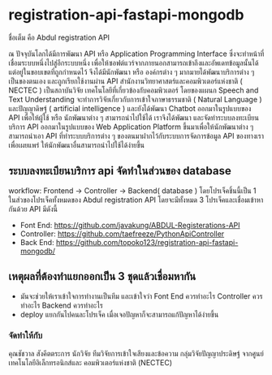 # registration-api-fastapi-mongodb
ชื่อเต็ม คือ Abdul registration API

ณ ปัจจุบันโลกได้มีการพัฒนา API หรือ Application Programming Interface ซึ่งจะทำหน้าที่เชื่อมระบบหนึ่งไปสู่อีกระบบหนึ่ง เพื่อให้ซอฟต์แวร์จากภายนอกสามารถเข้าถึงและอัพเดทข้อมูลนั้นได้ แต่อยู่ในขอบเขตที่ถูกกำหนดไว้ จึงได้มีนักพัฒนา หรือ องค์กรต่าง ๆ มากมายได้พัฒนาบริการต่าง ๆ เป็นของตนเอง และถูกเรียกใช้งานผ่าน API
สำนักงานวิทยาศาสตร์และคอมพิวเตอร์แห่งชาติ ( NECTEC ) เป็นสถาบันวิจัย เทคโนโลยีที่เกี่ยวข้องกับคอมพิวเตอร์ โดยของแผนก Speech and Text Understanding จะทำการวิจัยเกี่ยวกับการเข้าใจภาษาธรรมชาติ ( Natural Language ) และปัญญาดิษฐ์ ( artificial intelligence ) และยังได้พัฒนา Chatbot ออกมาในรูปแบบของ API เพื่อให้ผู้ใช้ หรือ นักพัฒนาต่าง ๆ สามารถนำไปใช้ได้
เราจึงได้พัฒนา และจัดทำระบบลงทะเบียนบริการ API ออกมาในรูปแบบของ Web Application Platform ขึ้นมาเพื่อให้นักพัฒนาต่าง ๆ สามารถนำเอา API ที่ทำระบบบริการต่าง ๆ ของตนมาฝากไว้กับระบบการจัดการข้อมูล API ของทางเรา เพื่อเผยแพร่ ให้นักพัฒนาอื่นสามารถนำไปใช้ได้ง่ายขึ้น


 
 ## ระบบลงทะเบียนบริการ api จัดทำในส่วนของ database 
 
 workflow: Frontend -> Controller -> Backend( database )
 โดยโปรเจ็คชิ้นนี้เป็น 1 ในส่วของโปรเจ็คทั้งหมดของ Abdul registration API โดยจะมีทั้งหมด 3 โปรเจ็คและเชื่อมเข้าหากันด้วย API  มีดังนี้
- Font End: https://github.com/javakung/ABDUL-Registerations-API
- Controller: https://github.com/taefreeze/PythonApiController
- Back End: https://github.com/topoko123/registration-api-fastapi-mongodb/

## เหตุผลที่ต้องทำแยกออกเป็น 3 ชุดแล้วเชื่อมหากัน
- มันจะช่วยให้เราเข้าใจการทำงานเป็นทีม และเข้าใจว่า Font End ควรทำอะไร Controller ควรทำอะไร Backend ควรทำอะไร
- deploy แยกกันไปคนละโปรเจ็ค เมื่อเจอปัญหาก็จะสามารถแก้ปัญหาได้ง่ายขึ้น

 ### จัดทำให้กับ
 คุณชัชวาล สังคีตตระการ นักวิจัย ทีมวิจัยการเข้าใจเสียงและข้อความ กลุ่มวิจัยปัญญาประดิษฐ์ จากศูนย์เทคโนโลยีอิเล็กทรอนิกส์และ คอมพิวเตอร์แห่งชาติ (NECTEC)
